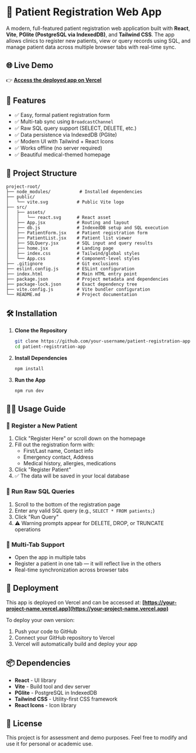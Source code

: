 # 🏥 Patient Registration Web App

A modern, full-featured patient registration web application built with **React**, **Vite**, **PGlite (PostgreSQL via IndexedDB)**, and **Tailwind CSS**. The app allows clinics to register new patients, view or query records using SQL, and manage patient data across multiple browser tabs with real-time sync.

## 🌐 Live Demo

👉 **[Access the deployed app on Vercel](https://patient-reg-app-psi.vercel.app/)**

## 🚀 Features

- ✅ Easy, formal patient registration form
- ✅ Multi-tab sync using `BroadcastChannel`
- ✅ Raw SQL query support (SELECT, DELETE, etc.)
- ✅ Data persistence via IndexedDB (PGlite)
- ✅ Modern UI with Tailwind + React Icons
- ✅ Works offline (no server required)
- ✅ Beautiful medical-themed homepage

## 📂 Project Structure

```
project-root/
├── node_modules/           # Installed dependencies
├── public/
│   └── vite.svg           # Public Vite logo
├── src/
│   ├── assets/
│   │   └── react.svg      # React asset
│   ├── App.jsx            # Routing and layout
│   ├── db.js              # IndexedDB setup and SQL execution
│   ├── PatientForm.jsx    # Patient registration form
│   ├── PatientList.jsx    # Patient list viewer
│   ├── SQLQuery.jsx       # SQL input and query results
│   ├── home.jsx           # Landing page
│   ├── index.css          # Tailwind/global styles
│   └── App.css            # Component-level styles
├── .gitignore             # Git exclusions
├── eslint.config.js       # ESLint configuration
├── index.html             # Main HTML entry point
├── package.json           # Project metadata and dependencies
├── package-lock.json      # Exact dependency tree
├── vite.config.js         # Vite bundler configuration
└── README.md              # Project documentation
```

## 🛠️ Installation

1. **Clone the Repository**
   ```bash
   git clone https://github.com/your-username/patient-registration-app.git
   cd patient-registration-app
   ```

2. **Install Dependencies**
   ```bash
   npm install
   ```

3. **Run the App**
   ```bash
   npm run dev
   ```

## 🧑‍💻 Usage Guide

### 🔹 Register a New Patient
1. Click "Register Here" or scroll down on the homepage
2. Fill out the registration form with:
   - First/Last name, Contact info
   - Emergency contact, Address
   - Medical history, allergies, medications
3. Click "Register Patient"
4. ✅ The data will be saved in your local database

### 🔹 Run Raw SQL Queries
1. Scroll to the bottom of the registration page
2. Enter any valid SQL query (e.g., `SELECT * FROM patients;`)
3. Click "Run Query"
4. ⚠️ Warning prompts appear for DELETE, DROP, or TRUNCATE operations

### 🔹 Multi-Tab Support
- Open the app in multiple tabs
- Register a patient in one tab — it will reflect live in the others
- Real-time synchronization across browser tabs

## 🚀 Deployment

This app is deployed on Vercel and can be accessed at:
**[https://your-project-name.vercel.app](https://your-project-name.vercel.app)**

To deploy your own version:
1. Push your code to GitHub
2. Connect your GitHub repository to Vercel
3. Vercel will automatically build and deploy your app

## 📦 Dependencies

- **React** - UI library
- **Vite** - Build tool and dev server
- **PGlite** - PostgreSQL in IndexedDB
- **Tailwind CSS** - Utility-first CSS framework
- **React Icons** - Icon library

## 📄 License

This project is for assessment and demo purposes. Feel free to modify and use it for personal or academic use.